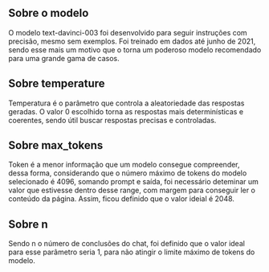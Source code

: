 ## Sobre o modelo
O modelo text-davinci-003 foi desenvolvido para seguir instruções com precisão, mesmo sem exemplos. Foi treinado em dados até junho de 2021, sendo esse mais um motivo que o torna um poderoso modelo recomendado para uma grande gama de casos.

## Sobre temperature
Temperatura é o parâmetro que controla a aleatoriedade das respostas geradas. O valor 0 escolhido torna as respostas mais determinísticas e coerentes, sendo útil buscar respostas precisas e controladas.

## Sobre max_tokens
Token é a menor informação que um modelo consegue compreender, dessa forma, considerando que o número máximo de tokens do modelo selecionado é 4096, somando prompt e saída, foi necessário deteminar um valor que estivesse dentro desse range, com margem para conseguir ler o conteúdo da página. Assim, ficou definido que o valor ideial é 2048.

## Sobre n
Sendo n o número de conclusões do chat, foi definido que o valor ideal para esse parâmetro seria 1, para não atingir o limite máximo de tokens do modelo.
